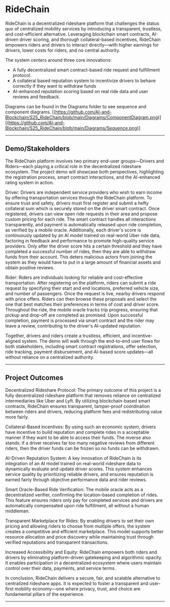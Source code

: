 # RideChain

RideChain is a decentralized rideshare platform that challenges the status quo of centralized mobility services by introducing a transparent, trustless, and cost-efficient alternative. Leveraging blockchain smart contracts, AI-driven driver scoring, and thorough collateral-based incentives, RideChain empowers riders and drivers to interact directly—with higher earnings for drivers, lower costs for riders, and no central authority.

The system centers around three core innovations:
- A fully decentralized smart contract-based ride request and fulfillment protocol.
- A collateral based reputation system to incentivize drivers to behave correctly if they want to withdraw funds 
- AI-enhanced reputation scoring based on real ride data and user reviews and feedback.

Diagrams can be found in the Diagrams folder to see sequence and component diagrams. 
[(https://github.com/AI-and-Blockchain/S25_RideChain/blob/main/Diagrams/ComponentDiagram.png)]
[(https://github.com/AI-and-Blockchain/S25_RideChain/blob/main/Diagrams/Sequence.png)]

---

## Demo/Stakeholders

The RideChain platform involves two primary end-user groups—Drivers and Riders—each playing a critical role in the decentralized rideshare ecosystem. The project demo will showcase both perspectives, highlighting the registration process, smart contract interactions, and the AI-enhanced rating system in action.

Driver:
Drivers are independent service providers who wish to earn income by offering transportation services through the RideChain platform. To ensure trust and safety, drivers must first register and submit a hefty collateral sum which is securely stored on the driver smart contract. Once registered, drivers can view open ride requests in their area and propose custom pricing for each ride. The smart contract handles all interactions transparently, and payment is automatically released upon ride completion, as verified by a mobile oracle. Additionally, each driver's score is continuously updated by an AI model trained on real-world Uber ride data, factoring in feedback and performance to promote high-quality service providers. Only after the driver score hits a certain threshold and they have completed a successful number of rides, then they are able to withdraw funds from their account. This deters malicious actors from joining the system as they would have to put in a large amount of financial assets and obtain positive reviews.   

Rider:
Riders are individuals looking for reliable and cost-effective transportation. After registering on the platform, riders can submit a ride request by specifying their start and end locations, preferred vehicle size, and number of passengers. Once the request is live, nearby drivers respond with price offers. Riders can then browse these proposals and select the one that best matches their preferences in terms of cost and driver score. Throughout the ride, the mobile oracle tracks trip progress, ensuring that pickup and drop-off are completed as promised. Upon successful completion, payment is processed via smart contract and the rider may leave a review, contributing to the driver's AI-updated reputation.

Together, drivers and riders create a trustless, efficient, and incentive-aligned system. The demo will walk through the end-to-end user flows for both stakeholders, including smart contract registrations, offer selection, ride tracking, payment disbursement, and AI-based score updates—all without reliance on a centralized authority.

---

## Project Outcomes

Decentralized Rideshare Protocol: The primary outcome of this project is a fully decentralized rideshare platform that removes reliance on centralized intermediaries like Uber and Lyft. By utilizing blockchain-based smart contracts, RideChain ensures transparent, tamper-proof coordination between riders and drivers, reducing platform fees and redistributing value more fairly.

Collateral-Based incentives: By using such an economic system, drivers have incentive to build reputation and complete rides in a acceptable manner if they want to be able to access their funds. The inverse also stands: if a driver receives far too many negative reviews from different riders, then the driver funds can be frozen so no funds can be withdrawn. 

AI-Driven Reputation System: A key innovation of RideChain is its integration of an AI model trained on real-world rideshare data to dynamically evaluate and update driver scores. This system enhances service quality by prioritizing reliable drivers, and ensures reputation is earned fairly through objective performance data and rider reviews. 

Smart Oracle-Based Ride Verification: The mobile oracle acts as a decentralized verifier, confirming the location-based completion of rides. This feature ensures riders only pay for completed services and drivers are automatically compensated upon ride fulfillment, all without a human middleman.

Transparent Marketplace for Rides: By enabling drivers to set their own pricing and allowing riders to choose from multiple offers, the system creates a competitive and efficient marketplace. This model supports better resource allocation and price discovery while maintaining trust through verified reputations and transparent transactions.

Increased Accessibility and Equity: RideChain empowers both riders and drivers by eliminating platform-driven gatekeeping and algorithmic opacity. It enables participation in a decentralized ecosystem where users maintain control over their data, payments, and service terms.

In conclusion, RideChain delivers a secure, fair, and scalable alternative to centralized rideshare apps. It is expected to foster a transparent and user-first mobility economy—one where privacy, trust, and choice are fundamental pillars of the experience.

---

